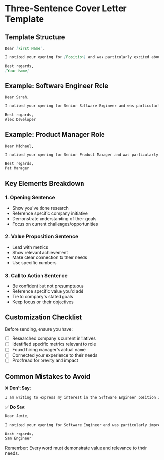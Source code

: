 # Three-Sentence Cover Letter Template

## Template Structure

```markdown
Dear [First Name],

I noticed your opening for [Position] and was particularly excited about [specific company initiative or challenge]. At [Current/Previous Company], I [specific achievement with metrics] that directly relates to your needs. I'd welcome the opportunity to discuss how my experience in [relevant skill] could help [Company Name] achieve [specific goal].

Best regards,
[Your Name]
```

## Example: Software Engineer Role

```markdown
Dear Sarah,

I noticed your opening for Senior Software Engineer and was particularly excited about your team's work on scaling the cloud infrastructure to support 1M+ users. At TechCorp, I reduced cloud costs by 45% while improving system reliability to 99.99% uptime through innovative AWS resource optimization. I'd welcome the opportunity to discuss how my experience in cloud architecture could help Acme Tech achieve its aggressive growth targets for 2024.

Best regards,
Alex Developer
```

## Example: Product Manager Role

```markdown
Dear Michael,

I noticed your opening for Senior Product Manager and was particularly interested in your initiative to expand into the enterprise market. At ProductCo, I led the enterprise product strategy that resulted in 200% revenue growth and 15 new Fortune 500 clients in 18 months. I'd welcome the opportunity to discuss how my experience in enterprise product development could help StartupTech capture more market share in the B2B space.

Best regards,
Pat Manager
```

## Key Elements Breakdown

### 1. Opening Sentence
- Show you've done research
- Reference specific company initiative
- Demonstrate understanding of their goals
- Focus on current challenges/opportunities

### 2. Value Proposition Sentence
- Lead with metrics
- Show relevant achievement
- Make clear connection to their needs
- Use specific numbers

### 3. Call to Action Sentence
- Be confident but not presumptuous
- Reference specific value you'd add
- Tie to company's stated goals
- Keep focus on their objectives

## Customization Checklist

Before sending, ensure you have:
- [ ] Researched company's current initiatives
- [ ] Identified specific metrics relevant to role
- [ ] Found hiring manager's actual name
- [ ] Connected your experience to their needs
- [ ] Proofread for brevity and impact

## Common Mistakes to Avoid

❌ **Don't Say**:
```markdown
I am writing to express my interest in the Software Engineer position I saw on LinkedIn. I have 5 years of experience in software development and am a hard worker. I look forward to hearing from you.
```

✅ **Do Say**:
```markdown
Dear Jamie,

I noticed your opening for Software Engineer and was particularly impressed by your team's work on real-time data processing. At DataCorp, I built a streaming pipeline that reduced latency by 80% while processing 1M+ events per second. I'd welcome the opportunity to discuss how my experience in high-performance systems could help FastTech scale its data infrastructure.

Best regards,
Sam Engineer
```

Remember: Every word must demonstrate value and relevance to their needs.
